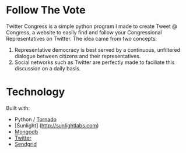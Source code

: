 Follow The Vote
=================

Twitter Congress is a simple python program I made to create Tweet @ Congress, a website to easily find and follow your Congressional Representatives on Twitter. The idea came from two concepts:

1. Representative democracy is best served by a continuous, unfiltered dialogue between citizens and their representatives.
2. Social networks such as Twitter are perfectly made to faciliate this discussion on a daily basis.

Technology
===========

Built with:

 * Python / [Tornado](http://tornadoweb.org)
 * [Sunlight] (http://sunlightlabs.com)
 * [Mongodb](http://www.mongodb.com/)
 * [Twitter](http://dev.twitter.com)
 * [Sendgrid](http://sendgrid.com/docs/API_Reference/)